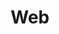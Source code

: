 ---
title: "Web"
weight: 8
links:
- title: "Favicon Generator"
  link: "https://realfavicongenerator.net"
- title: "Modern Javascript: Everything you missed over the last 10 years"
  link: "https://turriate.com/articles/modern-javascript-everything-you-missed-over-10-years"
---